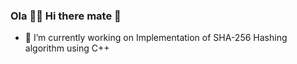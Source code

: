 ### Ola 🙋‍♂️ Hi there mate 👋

- 🔭 I’m currently working on Implementation of SHA-256 Hashing algorithm using C++
 
<!--
**LORDSINE/LORDSINE** is a ✨ _special_ ✨ repository because its `README.md` (this file) appears on your GitHub profile.

Here are some ideas to get you started:

- 🌱 I’m currently learning ...
- 👯 I’m looking to collaborate on ...
- 🤔 I’m looking for help with ...
- 💬 Ask me about ...
- 📫 How to reach me: ...
- 😄 Pronouns: ...
- ⚡ Fun fact: ...
-->

